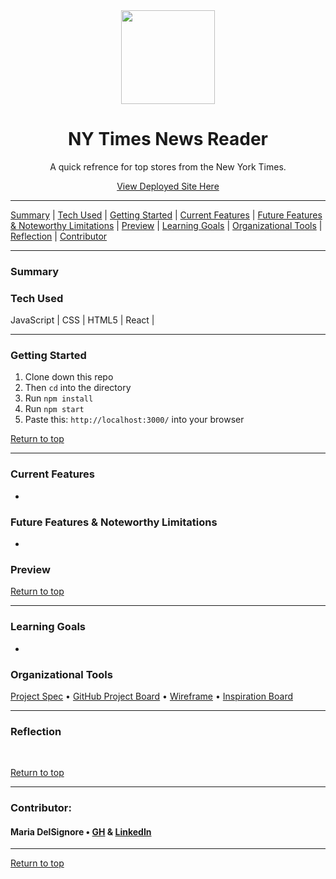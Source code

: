<div align="center"><img src="https://user-images.githubusercontent.com/76507607/141417257-f7910ea7-485c-4335-b106-b1573cfe7c8b.png" height="150px" width="150px"/>
</div>

<div align="center">
<h1>NY Times News Reader</h1>
<p>A quick refrence for top stores from the New York Times.</p>
<a href="https://nyt-imes-madhaus4.vercel.app/">View Deployed Site Here</a>
</div>

---

[Summary](#summary) |
[Tech Used](#tech-used) |
[Getting Started](#getting-started) |
[Current Features](#current-features) |
[Future Features & Noteworthy Limitations](#future-features-&-noteworthy-limitations) |
[Preview](#preview) |
[Learning Goals](#learning-goals) |
[Organizational Tools](#organizational-tools) |
[Reflection](#reflection) |
[Contributor](#contributor) 
 
---

### Summary

 
### Tech Used
JavaScript | CSS | HTML5 | React | 

---
### Getting Started
1. Clone down this repo 
2. Then ```cd``` into the directory
3. Run ```npm install```
4. Run ```npm start```
5. Paste this: ```http://localhost:3000/``` into your browser


[Return to top](#top)

---
### Current Features
- 

### Future Features & Noteworthy Limitations
- 

### Preview




[Return to top](#top)

---
### Learning Goals
- 

### Organizational Tools
[Project Spec](https://frontend.turing.edu/projects/module-3/showcase.html) •
[GitHub Project Board](https://github.com/madhaus4/project-HTRAE/projects/1) •
[Wireframe](https://www.figma.com/file/hghcvSlU4fKwnRlZnaTXwc/showcase?node-id=0%3A1) •
[Inspiration Board](https://www.notion.so/Inspirations-0dc9dea1d13944178d575fd2ae5ad349)

---
### Reflection

<br>


[Return to top](#top)

---
### Contributor:

#### Maria DelSignore • [GH](https://github.com/madhaus4) & [LinkedIn](https://www.linkedin.com/in/mariadelsignore/)


---
[Return to top](#top)

